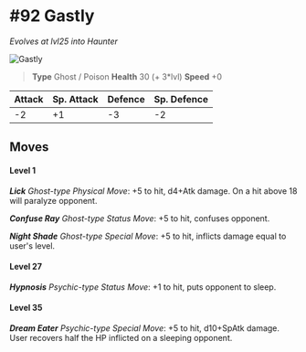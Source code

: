 # #92 Gastly
*Evolves at lvl25 into Haunter*

![Gastly](https://img.pokemondb.net/sprites/home/normal/1x/gastly.png)

> **Type** Ghost / Poison
> **Health** 30 (+ 3\*lvl)
> **Speed** +0

| Attack | Sp. Attack | Defence | Sp. Defence |
| ------ | ---------- | ------- | ----------- |
| -2 | +1 | -3 | -2 |

## Moves
#### Level 1

***Lick** Ghost-type Physical Move*: +5 to hit, d4+Atk damage. On a hit above 18 will paralyze opponent.

***Confuse Ray** Ghost-type Status Move*: +5 to hit, confuses opponent.

***Night Shade** Ghost-type Special Move*: +5 to hit, inflicts damage equal to user's level.
#### Level 27

***Hypnosis** Psychic-type Status Move*: +1 to hit, puts opponent to sleep.
#### Level 35

***Dream Eater** Psychic-type Special Move*: +5 to hit, d10+SpAtk damage. User recovers half the HP inflicted on a sleeping opponent.

